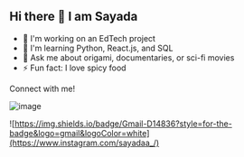 ## Hi there 👋 I am Sayada

* 🔭 I'm working on an EdTech project
* 🌱 I'm learning Python, React.js, and SQL
* 💬 Ask me about origami, documentaries, or sci-fi movies
* ⚡ Fun fact: I love spicy food

Connect with me! 

![image]({(https://img.shields.io/badge/Gmail-D14836?style=for-the-badge&logo=gmail&logoColor=white)})

![https://img.shields.io/badge/Gmail-D14836?style=for-the-badge&logo=gmail&logoColor=white](https://www.instagram.com/sayadaa_/)



<!--
**sayadaa/sayadaa** is a ✨ _special_ ✨ repository because its `README.md` (this file) appears on your GitHub profile.

Here are some ideas to get you started:

- 🔭 I’m currently working on ...
- 🌱 I’m currently learning ...
- 👯 I’m looking to collaborate on ...
- 🤔 I’m looking for help with ...
- 💬 Ask me about ...
- 📫 How to reach me: ...
- 😄 Pronouns: ...
- ⚡ Fun fact: ...
-->
